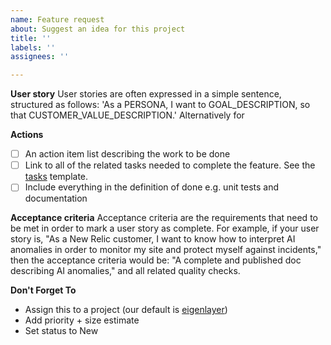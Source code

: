 ```yaml
---
name: Feature request
about: Suggest an idea for this project
title: ''
labels: ''
assignees: ''

---
```


**User story**
User stories are often expressed in a simple sentence, structured as follows: 'As a PERSONA, I want to GOAL_DESCRIPTION, so that CUSTOMER_VALUE_DESCRIPTION.' Alternatively for 

**Actions**
- [ ] An action item list describing the work to be done
- [ ] Link to all of the related tasks needed to complete the feature. See the [tasks](https://github.com/Layr-Labs/docs/blob/949bd6b4ddd0ef08880c6775c2d9a6222e2e7eb3/.github/ISSUE_TEMPLATE/task.md) template.
- [ ] Include everything in the definition of done e.g. unit tests and documentation

**Acceptance criteria**
Acceptance criteria are the requirements that need to be met in order to mark a user story as complete. For example, if your user story is, "As a New Relic customer, I want to know how to interpret AI anomalies in order to monitor my site and protect myself against incidents," then the acceptance criteria would be: "A complete and published doc describing AI anomalies," and all related quality checks. 

**Don't Forget To**
* Assign this to a project (our default is [eigenlayer](https://github.com/orgs/Layr-Labs/projects/3/))
* Add priority + size estimate
* Set status to New

